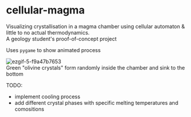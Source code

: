# cellular-magma
Visualizing crystallisation in a magma chamber using cellular automaton &amp; little to no actual thermodynamics.  
A geology student's proof-of-concept project

Uses `pygame` to show animated process 

![ezgif-5-f9a47b7653](https://user-images.githubusercontent.com/5527207/232070472-73a87206-5f6d-4f9c-a04d-5495123253a9.gif)  
Green "olivine crystals" form randomly inside the chamber and sink to the bottom  

TODO:
- implement cooling process
- add different crystal phases with specific melting temperatures and comositions
